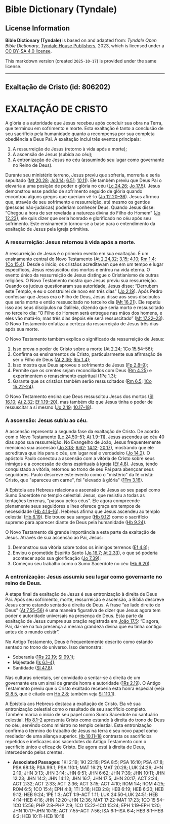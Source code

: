 # Bible Dictionary (Tyndale)

## License Information

**Bible Dictionary (Tyndale)** is based on and adapted from: _Tyndale Open Bible Dictionary_, [Tyndale House Publishers](https://tyndaleopenresources.com/), 2023, which is licensed under a [CC BY-SA 4.0 license](https://creativecommons.org/licenses/by-sa/4.0/legalcode.en).

This markdown version (created `2025-10-17`) is provided under the same license.



--------------------------------

## Exaltação de Cristo (id: 806202)

EXALTAÇÃO DE CRISTO
===================

A glória e a autoridade que Jesus recebeu após concluir sua obra na Terra, que terminou em sofrimento e morte. Esta exaltação é tanto a conclusão de seu sacrifício pela humanidade quanto a recompensa por sua completa obediência a Deus Pai. A exaltação inclui três eventos principais:

1. A ressurreição de Jesus (retorno à vida após a morte);
2. A ascensão de Jesus (subida ao céu);
3. A entronização de Jesus no céu (assumindo seu lugar como governante no Reino de Deus).

Durante seu ministério terreno, Jesus previu que sofreria, morreria e seria sepultado ([Mt 20\.28](https://ref.ly/Matt20:28); [Jo3\.14](https://ref.ly/John3:14); [6\.51](https://ref.ly/John6:51); [10\.11](https://ref.ly/John10:11)). Ele também previu que Deus Pai o elevaria a uma posição de poder e glória no céu ([Lc 24\.26](https://ref.ly/Luke24:26); [Jo 17\.5](https://ref.ly/John17:5)). Jesus demonstrou esse padrão de sofrimento seguido de glória quando encontrou alguns gregos que queriam vê\-lo ([Jo 12\.20–36](https://ref.ly/John12:20-John12:36)). Jesus afirmou que, através de seu sofrimento e ressurreição, até mesmo os gentios (pessoas não\-judaicas) poderiam conhecer Deus. Quando Jesus disse: “Chegou a hora de ser revelada a natureza divina do Filho do Homem” ([Jo 12\.23](https://ref.ly/John12:23)), ele quis dizer que seria honrado e glorificado no céu após seu sofrimento. Este ensinamento tornou\-se a base para o entendimento da exaltação de Jesus pela igreja primitiva.

### A ressurreição: Jesus retornou à vida após a morte.

A ressurreição de Jesus é o primeiro evento em sua exaltação. É um ensinamento central do Novo Testamento ([At 2\.24,32](https://ref.ly/Acts2:24,Acts2:32); [3\.15](https://ref.ly/Acts3:15); [4\.10](https://ref.ly/Acts4:10); [Rm 1\.4](https://ref.ly/Rom1:4); [1Co 15\.4](https://ref.ly/1Cor15:4)). Desde o início, os cristãos acreditavam que em um tempo e lugar específicos, Jesus ressuscitou dos mortos e entrou na vida eterna. O evento único da ressurreição de Jesus distingue o Cristianismo de outras religiões. O Novo Testamento mostra que Jesus previu sua ressurreição. Quando os judeus questionaram sua autoridade, Jesus disse: “Derrubem este Templo, e eu o construirei de novo em três dias” ([Jo 2\.19](https://ref.ly/John2:19)). Após Pedro confessar que Jesus era o Filho de Deus, Jesus disse aos seus discípulos que seria morto e então ressuscitado no terceiro dia ([Mt 16\.21](https://ref.ly/Matt16:21)). Ele repetiu isso aos seus discípulos na Galileia, dizendo que seria morto e ressuscitado no terceiro dia: “O Filho do Homem será entregue nas mãos dos homens, e eles vão matá\-lo; mas três dias depois ele será ressuscitado” ([Mt 17\.22–23](https://ref.ly/Matt17:22-Matt17:23)). O Novo Testamento enfatiza a certeza da ressurreição de Jesus três dias após sua morte.

O Novo Testamento também explica o significado da ressurreição de Jesus:

1. Isso prova o poder de Cristo sobre a morte ([At 2\.24](https://ref.ly/Acts2:24); [1Co 15\.54–56](https://ref.ly/1Cor15:54-1Cor15:56));
2. Confirma os ensinamentos de Cristo, particularmente sua afirmação de ser o Filho de Deus ([At 2\.36](https://ref.ly/Acts2:36); [Rm 1\.4](https://ref.ly/Rom1:4));
3. Isso mostra que Deus aprovou o sofrimento de Jesus ([Fp 2\.8–9](https://ref.ly/Phil2:8-Phil2:9));
4. Permite que os crentes sejam reconciliados com Deus ([Rm 4\.25](https://ref.ly/Rom4:25)) e experimentem o renascimento espiritual ([1Pe 1\.3](https://ref.ly/1Pet1:3));
5. Garante que os cristãos também serão ressuscitados ([Rm 6\.5](https://ref.ly/Rom6:5); [1Co 15\.22–24](https://ref.ly/1Cor15:22-1Cor15:24)).

O Novo Testamento ensina que Deus ressuscitou Jesus dos mortos ([Sl 16\.10](https://ref.ly/Ps16:10); [At 2\.32](https://ref.ly/Acts2:32); [Ef 1\.19–20](https://ref.ly/Eph1:19-Eph1:20)), mas também diz que Jesus tinha o poder de ressuscitar a si mesmo ([Jo 2\.19](https://ref.ly/John2:19); [10\.17–18](https://ref.ly/John10:17-John10:18)).

### A ascensão: Jesus subiu ao céu.

A ascensão representa a segunda fase da exaltação de Cristo. De acordo com o Novo Testamento ([Lc 24\.50–51](https://ref.ly/Luke24:50-Luke24:51); [At 1\.9–11](https://ref.ly/Acts1:9-Acts1:11)), Jesus ascendeu ao céu 40 dias após sua ressurreição. No Evangelho de João, Jesus frequentemente menciona sua ascensão ([Jo 3\.13](https://ref.ly/John3:13); [6\.62](https://ref.ly/John6:62); [14\.12](https://ref.ly/John14:12); [20\.17](https://ref.ly/John20:17)), mostrando que ele acreditava que iria para o céu, um lugar real e verdadeiro ([Jo 14\.2](https://ref.ly/John14:2)). O apóstolo Paulo conectou a ascensão com a vitória de Cristo sobre seus inimigos e a concessão de dons espirituais à igreja ([Ef 4\.8](https://ref.ly/Eph4:8)). Jesus, tendo conquistado a vitória, retornou ao trono de seu Pai para abençoar seus seguidores. Paulo descreve este evento como o "mistério" da fé cristã: Cristo, que "apareceu em carne", foi "elevado à glória" ([1Tm 3\.16](https://ref.ly/1Tim3:16)).

A Epístola aos Hebreus relaciona a ascensão de Jesus ao seu papel como Sumo Sacerdote no templo celestial. Jesus, que resistiu a todas as tentações terrenas, "passou pelos céus". Ele agora compreende plenamente seus seguidores e lhes oferece graça em tempos de necessidade ([Hb 4\.14–16](https://ref.ly/Heb4:14-Heb4:16)). Hebreus afirma que Jesus ascendeu ao templo celestial ([Hb 6\.19](https://ref.ly/Heb6:19)). Ele trouxe seu sangue ([Hb 9\.12](https://ref.ly/Heb9:12)) como o sacrifício supremo para aparecer diante de Deus pela humanidade ([Hb 9\.24](https://ref.ly/Heb9:24)).

O Novo Testamento dá grande importância a esta parte da exaltação de Jesus. Através de sua ascensão ao Pai, Jesus:

1. Demonstrou sua vitória sobre todos os inimigos terrenos ([Ef 4\.8](https://ref.ly/Eph4:8));
2. Enviou o prometido Espírito Santo ([Jo 16\.7](https://ref.ly/John16:7); [At 2\.33](https://ref.ly/Acts2:33)), o que só poderia acontecer após sua glorificação ([Jo 7\.39](https://ref.ly/John7:39));
3. Começou seu trabalho como o Sumo Sacerdote no céu ([Hb 6\.20](https://ref.ly/Heb6:20)).

### A entronização: Jesus assumiu seu lugar como governante no reino de Deus.

A etapa final da exaltação de Jesus é sua entronização à direita de Deus Pai. Após seu sofrimento, morte, ressurreição e ascensão, a Bíblia descreve Jesus como estando sentado à direita de Deus. A frase “ao lado direito de Deus” ([At 7\.55–56](https://ref.ly/Acts7:55-Acts7:56)) é uma maneira figurativa de dizer que Jesus agora tem poder e autoridade universais na presença de Deus. Esta parte da exaltação de Jesus cumpre sua oração registrada em [João 17\.5](https://ref.ly/John17:5): “E agora, Pai, dá\-me na tua presença a mesma grandeza divina que eu tinha contigo antes de o mundo existir”.

No Antigo Testamento, Deus é frequentemente descrito como estando sentado no trono do universo. Isso demonstra:

* Soberania ([1Rs 22\.19](https://ref.ly/1Kgs22:19); [Sl 99\.1](https://ref.ly/Ps99:1));
* Majestade ([Is 6\.1–4](https://ref.ly/Isa6:1-Isa6:4));
* Santidade ([Sl 47\.8](https://ref.ly/Ps47:8)).

Nas culturas orientais, ser convidado a sentar\-se à direita de um governante era um sinal de grande honra e autoridade ([1Rs 2\.19](https://ref.ly/1Kgs2:19)). O Antigo Testamento previu que o Cristo exaltado receberia esta honra especial (veja [Sl 8\.5](https://ref.ly/Ps8:5), que é citado em [Hb 2\.8](https://ref.ly/Heb2:8); também veja [Sl 110\.1](https://ref.ly/Ps110:1)).

A Epístola aos Hebreus destaca a exaltação de Cristo. Ela vê sua entronização celestial como o resultado de seu sacrifício completo. Também marca o início de seu papel como Sumo Sacerdote no santuário celestial. [Hb 8\.1–2](https://ref.ly/Heb8:1-Heb8:2) apresenta Cristo como estando à direita do trono de Deus no céu, servindo como ministro no templo celestial. Esta entronização confirma o término do trabalho de Jesus na terra e seu novo papel como mediador de uma aliança superior. [Hb 10\.11–18](https://ref.ly/Heb10:11-Heb10:18) contrasta os sacrifícios repetidos e ineficazes dos sacerdotes do Antigo Testamento com o sacrifício único e eficaz de Cristo. Ele agora está à direita de Deus, intercedendo pelos crentes.

* **Associated Passages:** 1KI 2:19; 1KI 22:19; PSA 8:5; PSA 16:10; PSA 47:8; PSA 68:18; PSA 99:1; PSA 110:1; MAT 16:21; MAT 20:28; LUK 24:26; JHN 2:19; JHN 3:13; JHN 3:14; JHN 6:51; JHN 6:62; JHN 7:39; JHN 10:11; JHN 12:23; JHN 14:2; JHN 14:12; JHN 16:7; JHN 17:5; JHN 20:17; ACT 2:24; ACT 2:32; ACT 2:33; ACT 2:36; ACT 3:15; ACT 4:10; ROM 1:4; ROM 4:25; ROM 6:5; 1CO 15:4; EPH 4:8; 1TI 3:16; HEB 2:8; HEB 6:19; HEB 6:20; HEB 9:12; HEB 9:24; 1PE 1:3; ACT 1:9–ACT 1:11; LUK 24:50–LUK 24:51; HEB 4:14–HEB 4:16; JHN 12:20–JHN 12:36; MAT 17:22–MAT 17:23; 1CO 15:54–1CO 15:56; PHP 2:8–PHP 2:9; 1CO 15:22–1CO 15:24; EPH 1:19–EPH 1:20; JHN 10:17–JHN 10:18; ACT 7:55–ACT 7:56; ISA 6:1–ISA 6:4; HEB 8:1–HEB 8:2; HEB 10:11–HEB 10:18

